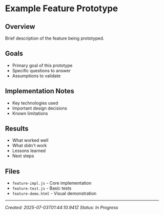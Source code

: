 # Example Feature Prototype

## Overview
Brief description of the feature being prototyped.

## Goals
- Primary goal of this prototype
- Specific questions to answer
- Assumptions to validate

## Implementation Notes
- Key technologies used
- Important design decisions
- Known limitations

## Results
- What worked well
- What didn't work
- Lessons learned
- Next steps

## Files
- `feature-impl.js` - Core implementation
- `feature-test.js` - Basic tests
- `feature-demo.html` - Visual demonstration

---
*Created: 2025-07-03T01:44:10.941Z*
*Status: In Progress*